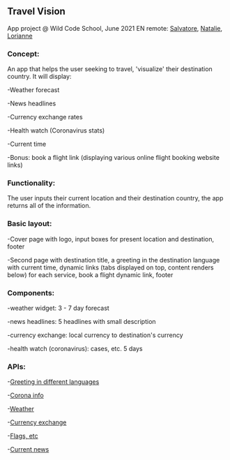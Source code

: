 ## Travel Vision 
App project @ Wild Code School, June 2021 EN remote: [Salvatore](https://github.com/sal9110), [Natalie](https://github.com/Natalito96), [Lorianne](https://github.com/Grailsidhe)


### Concept: 

An app that helps the user seeking to travel, 'visualize' their destination country. It will display:


-Weather forecast 

-News headlines 

-Currency exchange rates 

-Health watch (Coronavirus stats) 

-Current time 

-Bonus: book a flight link (displaying various online flight booking website links)



### Functionality: 

The user inputs their current location and their destination country, the app returns all of the information.



### Basic layout: 

-Cover page with logo, input boxes for present location and destination, footer 

-Second page with destination title, a greeting in the destination language with current time, dynamic links (tabs displayed on top, content renders below) for each service, book a flight dynamic link, footer



### Components: 

-weather widget: 3 - 7 day forecast 

-news headlines: 5 headlines with small description 

-currency exchange: local currency to destination's currency

-health watch (coronavirus): cases, etc. 5 days



### APIs: 

-[Greeting in different languages](https://fourtonfish.com/project/hellosalut-api/)

-[Corona info](https://quarantine.country/coronavirus/api/)

-[Weather](https://www.metaweather.com/api/)

-[Currency exchange](https://www.vatcomply.com/documentation)

-[Flags, etc](https://github.com/lennertVanSever/graphcountries)

-[Current news](https://newsapi.org/)
